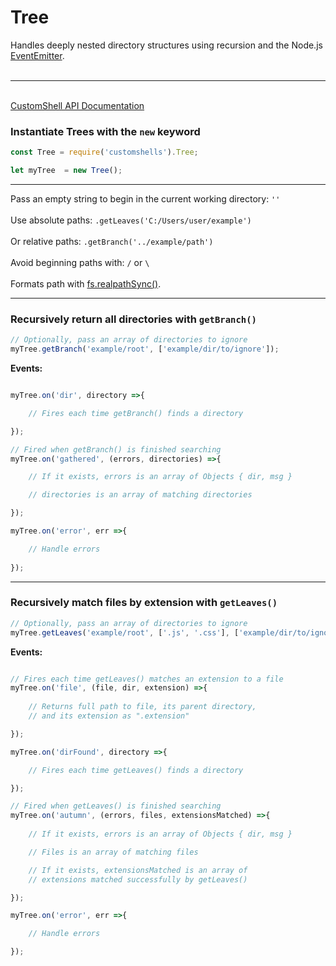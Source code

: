 # Tree 
Handles deeply nested directory structures using recursion and the Node.js <a href="https://nodejs.org/api/events.html#events_class_eventemitter">EventEmitter</a>.
<br>
<br>
<hr>
<br>
<a href="https://github.com/Awpatterson217/customshells/blob/master/lib/customshell/README.md">
CustomShell API Documentation
</a>
<br>

### Instantiate Trees with the <code>new</code> keyword

```js
const Tree = require('customshells').Tree;

let myTree  = new Tree();
```

<hr>

Pass an empty string to begin in the current working directory: <code>''</code>
<br>
<br>
Use absolute paths: <code>.getLeaves('C:/Users/user/example')</code>
<br>
<br>
Or relative paths: <code>.getBranch('../example/path')</code>
<br>
<br>
Avoid beginning paths with: <code>/</code> or <code>\\</code>
<br>
<br>
Formats path with <a href="https://nodejs.org/api/fs.html#fs_fs_realpathsync_path_options">fs.realpathSync()</a>.

<hr>

### Recursively return all directories with <code>getBranch()</code>


```js
// Optionally, pass an array of directories to ignore
myTree.getBranch('example/root', ['example/dir/to/ignore']);
``` 

**Events:** 

```js

myTree.on('dir', directory =>{

    // Fires each time getBranch() finds a directory

});

// Fired when getBranch() is finished searching
myTree.on('gathered', (errors, directories) =>{

    // If it exists, errors is an array of Objects { dir, msg }

    // directories is an array of matching directories

});

myTree.on('error', err =>{

    // Handle errors
    
});
```

<hr>

### Recursively match files by extension with <code>getLeaves()</code>

```js
// Optionally, pass an array of directories to ignore
myTree.getLeaves('example/root', ['.js', '.css'], ['example/dir/to/ignore']);
```

**Events:** 

```js

// Fires each time getLeaves() matches an extension to a file
myTree.on('file', (file, dir, extension) =>{
    
    // Returns full path to file, its parent directory,
    // and its extension as ".extension"

});

myTree.on('dirFound', directory =>{

    // Fires each time getLeaves() finds a directory

});

// Fired when getLeaves() is finished searching
myTree.on('autumn', (errors, files, extensionsMatched) =>{
    
    // If it exists, errors is an array of Objects { dir, msg }

    // Files is an array of matching files

    // If it exists, extensionsMatched is an array of
    // extensions matched successfully by getLeaves()

});

myTree.on('error', err =>{

    // Handle errors

});

```
